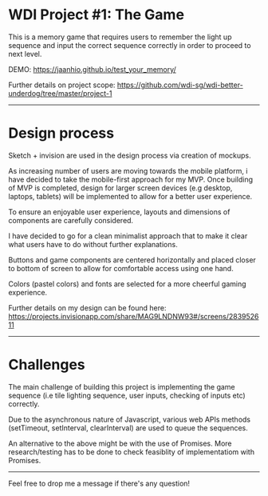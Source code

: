 # WDI Project #1: The Game

This is a memory game that requires users to remember the light up sequence and input the correct sequence correctly in order to proceed to next level.

DEMO: https://jaanhio.github.io/test_your_memory/

Further details on project scope: https://github.com/wdi-sg/wdi-better-underdog/tree/master/project-1

---

# Design process

Sketch + invision are used in the design process via creation of mockups.

As increasing number of users are moving towards the mobile platform, i have decided to take the mobile-first approach for my MVP. Once building of MVP is completed, design for larger screen devices (e.g desktop, laptops, tablets) will be implemented to allow for a better user experience.

To ensure an enjoyable user experience, layouts and dimensions of components are carefully considered. 

I have decided to go for a clean minimalist approach that to make it clear what users have to do without further explanations.

Buttons and game components are centered horizontally and placed closer to bottom of screen to allow for comfortable access using one hand.

Colors (pastel colors) and fonts are selected for a more cheerful gaming experience.

Further details on my design can be found here: 
https://projects.invisionapp.com/share/MAG9LNDNW93#/screens/283952611

---

# Challenges 

The main challenge of building this project is implementing the game sequence (i.e tile lighting sequence, user inputs, checking of inputs etc) correctly. 

Due to the asynchronous nature of Javascript, various web APIs methods (setTimeout, setInterval, clearInterval) are used to queue the sequences.

An alternative to the above might be with the use of Promises. More research/testing has to be done to check feasiblity of implementatiom with Promises.

---

Feel free to drop me a message if there's any question!
